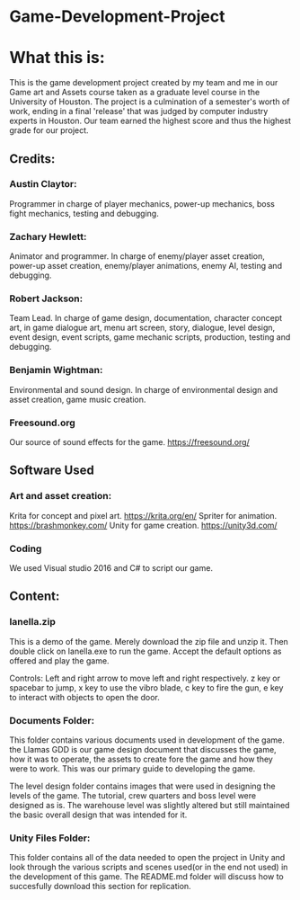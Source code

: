 # Game-Development-Project

# What this is:
This is the game development project created by my team and me in our Game art and Assets course taken as a graduate level course in the University of Houston.  The project is a culmination of a semester's worth of work, ending in a final 'release' that was judged by computer industry experts in Houston.  Our team earned the highest score and thus the highest grade for our project. 

## Credits:

### Austin Claytor: 
Programmer in charge of player mechanics, power-up mechanics, boss fight mechanics, testing and debugging.

### Zachary Hewlett:
Animator and programmer. In charge of enemy/player asset creation, power-up asset creation, enemy/player animations, enemy AI, testing and debugging.

### Robert Jackson:
Team Lead.  In charge of game design, documentation, character concept art, in game dialogue art, menu art screen, story, dialogue, level design, event design, event scripts, game mechanic scripts, production, testing and debugging. 

### Benjamin Wightman:
Environmental and sound design. In charge of environmental design and asset creation, game music creation.  

### Freesound.org
Our source of sound effects for the game.  https://freesound.org/

## Software Used

### Art and asset creation:
Krita for concept and pixel art. https://krita.org/en/
Spriter for animation.  https://brashmonkey.com/
Unity for game creation. https://unity3d.com/

### Coding
We used Visual studio 2016 and C# to script our game.  

## Content:

### Ianella.zip
This is a demo of the game.  Merely download the zip file and unzip it. Then double click on Ianella.exe to run the game. Accept the default options as offered and play the game.

Controls: Left and right arrow to move left and right respectively.  z key or spacebar to jump, x key to use the vibro blade, c key to fire the gun, e key to interact with objects to open the door. 

### Documents Folder:
This folder contains various documents used in development of the game. the Llamas GDD is our game design document that discusses the game, how it was to operate, the assets to create fore the game and how they were to work. This was our primary guide to developing the game.

The level design folder contains images that were used in designing the levels of the game. The tutorial, crew quarters and boss level were designed as is.  The warehouse level was slightly altered but still maintained the basic overall design that was intended for it. 

### Unity Files Folder:
This folder contains all of the data needed to open the project in Unity and look through the various scripts and scenes used(or in the end not used) in the development of this game.  The README.md folder will discuss how to succesfully download this section for replication.  

